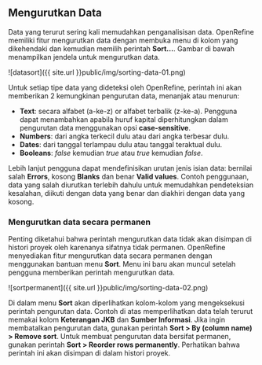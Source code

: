 Mengurutkan Data
----------------

Data yang terurut sering kali memudahkan penganalisisan data. OpenRefine memiliki fitur mengurutkan data dengan membuka menu di kolom yang dikehendaki dan kemudian memilih perintah **Sort...**. Gambar di bawah menampilkan jendela untuk mengurutkan data.

![datasort]({{ site.url }}public/img/sorting-data-01.png)

Untuk setiap tipe data yang dideteksi oleh OpenRefine, perintah ini akan memberikan 2 kemungkinan pengurutan data, menanjak atau menurun:

* **Text**: secara alfabet (a-ke-z) or alfabet terbalik (z-ke-a). Pengguna dapat menambahkan apabila huruf kapital diperhitungkan dalam pengurutan data menggunakan opsi **case-sensitive**.
* **Numbers**: dari angka terkecil dulu atau dari angka terbesar dulu.
* **Dates**: dari tanggal terlampau dulu atau tanggal teraktual dulu.
* **Booleans**: *false* kemudian *true* atau *true* kemudian *false*.

Lebih lanjut pengguna dapat mendefinisikan urutan jenis isian data: bernilai salah **Errors**, kosong **Blanks** dan benar **Valid values**. Contoh penggunaan, data yang salah diurutkan terlebih dahulu untuk memudahkan pendeteksian kesalahan, diikuti dengan data yang benar dan diakhiri dengan data yang kosong.

### Mengurutkan data secara permanen

Penting diketahui bahwa perintah mengurutkan data tidak akan disimpan di histori proyek oleh karenanya sifatnya tidak permanen. OpenRefine menyediakan fitur mengurutkan data secara permanen dengan menggunakan bantuan menu **Sort**. Menu ini baru akan muncul setelah pengguna memberikan perintah mengurutkan data.

![sortpermanent]({{ site.url }}public/img/sorting-data-02.png)

Di dalam menu **Sort** akan diperlihatkan kolom-kolom yang mengeksekusi perintah pengurutan data. Contoh di atas memperlihatkan data telah terurut memakai kolom **Keterangan JKB** dan **Sumber Informasi**. Jika ingin membatalkan pengurutan data, gunakan perintah **Sort > By (column name) > Remove sort**. Untuk membuat pengurutan data bersifat permanen, gunakan perintah **Sort > Reorder rows permanently**. Perhatikan bahwa perintah ini akan disimpan di dalam histori proyek.